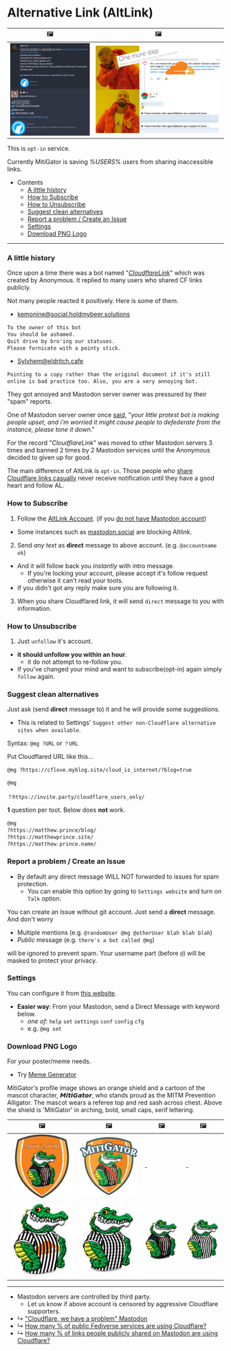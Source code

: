 # Alternative Link (AltLink)


| 🖼 | 🖼 |
| -- | -- |
| ![](../image/altlink_sample.jpg) | ![](../image/altlink_suggest.jpg) |


This is `opt-in` service.

[//]: # (please do not edit 'Currently MitiGator is'.)

Currently MitiGator is saving _%USERS%_ users from sharing inaccessible links.


- Contents
  - [A little history](service.altlink.md#a-little-history)
  - [How to Subscribe](service.altlink.md#how-to-subscribe)
  - [How to Unsubscribe](service.altlink.md#how-to-unsubscribe)
  - [Suggest clean alternatives](service.altlink.md#suggest-clean-alternatives)
  - [Report a problem / Create an Issue](service.altlink.md#report-a-problem-create-an-issue)
  - [Settings](service.altlink.md#settings)
  - [Download PNG Logo](service.altlink.md#download-png-logo)


----

### A little history

Once upon a time there was a bot named "_[CloudflareLink](https://social.privacytools.io/@cloudflarelink/with_replies)_" which was created by Anonymous.
It replied to many users who shared CF links publicly.

Not many people reacted it positively. Here is some of them.

- kemonine@social.holdmybeer.solutions
```
To the owner of this bot
You should be ashamed.
Quit drive by bro'ing our statuses.
Please fornicate with a pointy stick.
```

- Sylvhem@eldritch.cafe
```
Pointing to a copy rather than the original document if it's still online is bad practice too. Also, you are a very annoying bot.
```

They got annoyed and Mastodon server owner was pressured by their "spam" reports.

One of Mastodon server owner once [said](../tool/mastodonwch#some-public-reaction), "_your little protest bot is making people upset, and i'm worried it might cause people to defederate from the instance, please tone it down_."

For the record "_CloudflareLink_" was moved to other Mastodon servers 3 times and banned 2 times by 2 Mastodon services until the Anonymous decided to given up for good.

The main difference of AltLink is `opt-in`.
Those people who [share Cloudflare links casually](cloudflared/shared_mastodon.md) never receive notification until they have a good heart and follow AL.


### How to Subscribe

1. Follow the [AltLink Account](https://101010.pl/@mg). (if you [do not have Mastodon account](https://101010.pl/invite/txvFuk9h))
  - Some instances such as [mastodon.social](https://github.com/mastodon/mastodon/issues/16480) are blocking Altlink.

2. Send _any text_ as **direct** message to above account. (e.g. `@accountname ok`)
  - And it will follow back you _instantly_ with intro message.
    - If you're locking your account, please accept it's follow request otherwise it can't read your toots.
  - If you didn't got any reply make sure you are following it.

3. When you share Cloudflared link, it will send `direct` message to you with information.


### How to Unsubscribe

1. Just `unfollow` it's account.
  - **it should unfollow you within an hour**.
    - it do not attempt to re-follow you.
  - If you've changed your mind and want to subscribe(opt-in) again simply `follow` again.


### Suggest clean alternatives

Just ask (send **direct** message to) it and he will provide some suggestions.

- This is related to Settings' `Suggest other non-Cloudflare alternative sites when available`.

Syntax: `@mg ?URL` or `？URL`

Put Cloudflared URL like this...

```
@mg ?https://cflove.myblog.site/cloud_is_internet/?blog=true
```

```
@mg

？https://invite.party/cloudflare_users_only/
```


**1** question per toot. Below does **not** work.

```
@mg
?https://matthew.prince/blog/
?https://matthewprince.site/
?https://matthew.prince.name/
```


### Report a problem / Create an Issue

- By default any direct message WILL NOT forwarded to issues for spam protection.
  - You can enable this option by going to `Settings website` and turn on `Talk` option.

You can create an Issue without git account. Just send a **direct** message.
And don't worry

- Multiple mentions (e.g. `@randomUser @mg @otherUser blah blah blah`)
- _Public_ message (e.g. `there's a bot called @mg`)

will be ignored to prevent spam.
Your username part (before `@`) will be masked to protect your privacy.


### Settings

You can configure it from [this website](https://mitigator.crimeflare.eu.org).


- **Easier way**: From your Mastodon, send a Direct Message with keyword below.
  - _one of_: `help` `set` `settings` `conf` `config` `cfg`
  - e.g. `@mg set`


### Download PNG Logo

For your poster/meme needs.

- Try [Meme Generator](https://mitigator.crimeflare.eu.org/meme/)

MitiGator's profile image shows an orange shield and a cartoon of the mascot character, 𝙈𝙞𝙩𝙞𝙂𝙖𝙩𝙤𝙧, who stands proud as the MITM Prevention Alligator.
The mascot wears a referee top and red sash across chest. Above the shield is 'MitiGator' in arching, bold, small caps, serif lettering.


| 🖼 | 🖼 | 🖼 | 🖼 |
| -- | -- | -- | -- |
| ![](../image/mitigator.png) | ![](../image/mitigatorB.png) | - | - |
| ![](../image/mitigatorC01.png) | ![](../image/mitigatorC02.png) | ![](../image/mitigatorC03.png) | ![](../image/mitigatorC04.png) |



---

- Mastodon servers are controlled by third party.
  - Let us know if above account is censored by aggressive Cloudflare supporters.
- ↳ ["Cloudflare, we have a problem" Mastodon](people.mastodon.md)
- ↳ [How many % of public Fediverse services are using Cloudflare?](cloudflared/fediverse.md)
- ↳ [How many % of links people publicly shared on Mastodon are using Cloudflare?](cloudflared/shared_mastodon.md)

<a rel="me" href="https://101010.pl/@mg"></a>
